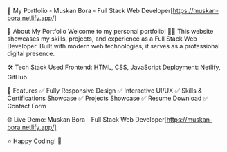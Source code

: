 🚀 My Portfolio - Muskan Bora - Full Stack Web Developer[https://muskan-bora.netlify.app/]

📌 About My Portfolio
Welcome to my personal portfolio! 🎨🚀
This website showcases my skills, projects, and experience as a Full Stack Web Developer. Built with modern web technologies, it serves as a professional digital presence.

🛠️ Tech Stack Used
Frontend: HTML, CSS, JavaScript
Deployment: Netlify, GitHub

🔗 Features
✅ Fully Responsive Design
✅ Interactive UI/UX
✅ Skills & Certifications Showcase
✅ Projects Showcase
✅ Resume Download
✅ Contact Form

🌐 Live Demo: Muskan Bora - Full Stack Web Developer[https://muskan-bora.netlify.app/]

⭐ Happy Coding! 🚀  
